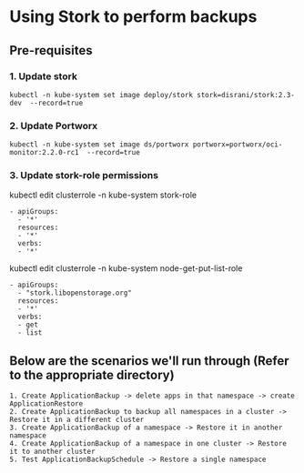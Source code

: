 # Using Stork to perform backups

## Pre-requisites

### 1. Update stork
```
kubectl -n kube-system set image deploy/stork stork=disrani/stork:2.3-dev  --record=true
```

### 2. Update Portworx
```
kubectl -n kube-system set image ds/portworx portworx=portworx/oci-monitor:2.2.0-rc1  --record=true
```

### 3. Update stork-role permissions
kubectl edit clusterrole -n kube-system stork-role
```
- apiGroups:
  - '*'
  resources:
  - '*'
  verbs:
  - '*'
```

kubectl edit clusterrole -n kube-system node-get-put-list-role
```
- apiGroups:
  - "stork.libopenstorage.org"
  resources:
  - '*'
  verbs:
  - get
  - list
```

## Below are the scenarios we'll run through (Refer to the appropriate directory)
```
1. Create ApplicationBackup -> delete apps in that namespace -> create ApplicationRestore
2. Create ApplicationBackup to backup all namespaces in a cluster -> Restore it in a different cluster
3. Create ApplicationBackup of a namespace -> Restore it in another namespace
4. Create ApplicationBackup of a namespace in one cluster -> Restore it to another cluster
5. Test ApplicationBackupSchedule -> Restore a single namespace
```